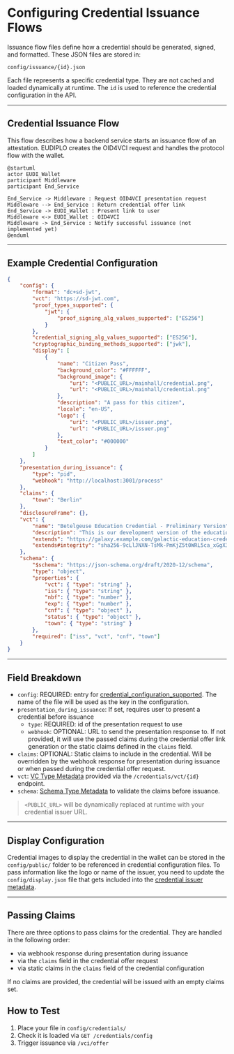# Configuring Credential Issuance Flows

Issuance flow files define how a credential should be generated, signed, and
formatted. These JSON files are stored in:

```string
config/issuance/{id}.json
```

Each file represents a specific credential type. They are not cached and loaded
dynamically at runtime. The `id` is used to reference the credential
configuration in the API.

---

## Credential Issuance Flow

This flow describes how a backend service starts an issuance flow of an
attestation. EUDIPLO creates the OID4VCI request and handles the protocol flow
with the wallet.

```plantuml
@startuml
actor EUDI_Wallet
participant Middleware
participant End_Service

End_Service -> Middleware : Request OID4VCI presentation request
Middleware --> End_Service : Return credential offer link
End_Service -> EUDI_Wallet : Present link to user
Middleware <-> EUDI_Wallet : OID4VCI
Middleware -> End_Service : Notify successful issuance (not implemented yet)
@enduml
```

---

## Example Credential Configuration

```json
{
    "config": {
        "format": "dc+sd-jwt",
        "vct": "https://sd-jwt.com",
        "proof_types_supported": {
            "jwt": {
                "proof_signing_alg_values_supported": ["ES256"]
            }
        },
        "credential_signing_alg_values_supported": ["ES256"],
        "cryptographic_binding_methods_supported": ["jwk"],
        "display": [
            {
                "name": "Citizen Pass",
                "background_color": "#FFFFFF",
                "background_image": {
                    "uri": "<PUBLIC_URL>/mainhall/credential.png",
                    "url": "<PUBLIC_URL>/mainhall/credential.png"
                },
                "description": "A pass for this citizen",
                "locale": "en-US",
                "logo": {
                    "uri": "<PUBLIC_URL>/issuer.png",
                    "url": "<PUBLIC_URL>/issuer.png"
                },
                "text_color": "#000000"
            }
        ]
    },
    "presentation_during_issuance": {
        "type": "pid",
        "webhook": "http://localhost:3001/process"
    },
    "claims": {
        "town": "Berlin"
    },
    "disclosureFrame": {},
    "vct": {
        "name": "Betelgeuse Education Credential - Preliminary Version",
        "description": "This is our development version of the education credential. Don't panic.",
        "extends": "https://galaxy.example.com/galactic-education-credential-0.9",
        "extends#integrity": "sha256-9cLlJNXN-TsMk-PmKjZ5t0WRL5ca_xGgX3c1VLmXfh-WRL5"
    },
    "schema": {
        "$schema": "https://json-schema.org/draft/2020-12/schema",
        "type": "object",
        "properties": {
            "vct": { "type": "string" },
            "iss": { "type": "string" },
            "nbf": { "type": "number" },
            "exp": { "type": "number" },
            "cnf": { "type": "object" },
            "status": { "type": "object" },
            "town": { "type": "string" }
        },
        "required": ["iss", "vct", "cnf", "town"]
    }
}
```

---

## Field Breakdown

- `config`: REQUIRED: entry for
  [credential_configuration_supported](https://openid.net/specs/openid-4-verifiable-credential-issuance-1_0.html#name-credential-issuer-metadata:~:text=the%20logo%20image.-,credential_configurations_supported,-%3A%20REQUIRED.%20Object%20that).
  The name of the file will be used as the key in the configuration.
- `presentation_during_issuance`: If set, requires user to present a credential
  before issuance
    - `type`: REQUIRED: id of the presentation request to use
    - `webhook`: OPTIONAL: URL to send the presentation response to. If not
      provided, it will use the passed claims during the credential offer link
      generation or the static claims defined in the `claims` field.
- `claims`: OPTIONAL: Static claims to include in the credential. Will be
  overridden by the webhook response for presentation during issuance or when
  passed during the credential offer request.
- `vct`:
  [VC Type Metadata](https://www.ietf.org/archive/id/draft-ietf-oauth-sd-jwt-vc-09.html#name-sd-jwt-vc-type-metadata)
  provided via the `/credentials/vct/{id}` endpoint.
- `schema`:
  [Schema Type Metadata](https://www.ietf.org/archive/id/draft-ietf-oauth-sd-jwt-vc-09.html#name-schema-type-metadata)
  to validate the claims before issuance.

> `<PUBLIC_URL>` will be dynamically replaced at runtime with your credential
> issuer URL.

---

## Display Configuration

Credential images to display the credential in the wallet can be stored in the
`config/public/` folder to be referenced in credential configuration files. To
pass information like the logo or name of the issuer, you need to update the
`config/display.json` file that gets included into the
[credential issuer metadata](https://openid.net/specs/openid-4-verifiable-credential-issuance-1_0.html#name-credential-issuer-metadata:~:text=2%20or%20greater.-,display,-%3A%20OPTIONAL.%20A%20non).

---

## Passing Claims

There are three options to pass claims for the credential. They are handled in
the following order:

- via webhook response during presentation during issuance
- via the `claims` field in the credential offer request
- via static claims in the `claims` field of the credential configuration

If no claims are provided, the credential will be issued with an empty claims
set.

## How to Test

1. Place your file in `config/credentials/`
2. Check it is loaded via `GET /credentials/config`
3. Trigger issuance via `/vci/offer`
